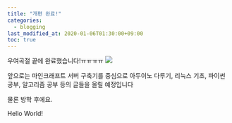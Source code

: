 ```yaml
---
title: "개편 완료!"
categories: 
  - blogging
last_modified_at: 2020-01-06T01:30:00+09:00
toc: true
---
```

우여곡절 끝에 완료했습니다!ㅠㅠㅠㅠ
![](http://img.danawa.com/prod_img/500000/883/108/img/5108883_1.jpg?shrink=500:500&_v=20170425171055)

앞으로는 마인크래프트 서버 구축기를 중심으로 아두이노 다루기, 리눅스 기초, 파이썬 공부, 알고리즘 공부 등의 글들을 올릴 예정입니다

물론 방학 후에요.

Hello World!

